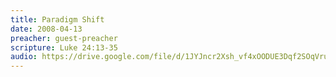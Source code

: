 ```yaml
---
title: Paradigm Shift
date: 2008-04-13
preacher: guest-preacher
scripture: Luke 24:13-35
audio: https://drive.google.com/file/d/1JYJncr2Xsh_vf4xOODUE3Dqf2SOqVruD/view
---
```


